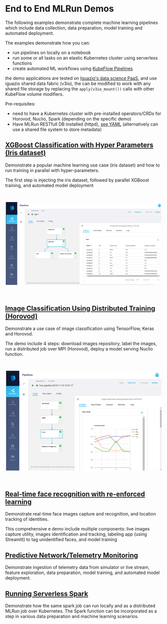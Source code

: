 # End to End MLRun Demos

The following examples demonstrate complete machine learning pipelines which include data collection, data preparation, 
model training and automated deployment. 

The examples demonstrate how you can:
 * run pipelines on locally on a notebook
 * run some or all tasks on an elastic Kubernetes cluster using serverless functions
 * create automated ML workflows using [KubeFlow Pipelines](https://www.kubeflow.org/docs/pipelines/overview/pipelines-overview/) 

the demo applications are tested on [Iguazio's data science PaaS](https://www.iguazio.com/), 
and use iguazio shared data fabric (v3io), the can be modified to work with any shared file storage by replacing the 
`apply(v3io_mount())` calls with other KubeFlow volume modifiers.

Pre-requisites:
* need to have a Kubernetes cluster with pre-installed operators/CRDs for Horovod, Nuclio, Spark (depending on the specific demo)
* Have MLRun RESTfull DB installed (httpd), [see YAML](https://github.com/mlrun/mlrun/blob/master/hack/mlrundb.yaml) (alternatively can use a shared file system to store metadata)

## [XGBoost Classification with Hyper Parameters (Iris dataset)](xgboost/train_xgboost_serverless.ipynb)

Demonstrate a popular machine learning use case (iris dataset) and how to run training in parallel with hyper-parameters.

The first step is injecting the iris dataset, followed by parallel XGBoost training, and automated model deployment

<br><p align="center"><img src="./xgboost/iris-pipe.png" width="500"/></p><br>

## [Image Classification Using Distributed Training (Horovod)](image_classification/README.md)

Demonstrate a use case of image classification using TensorFlow, Keras and Horovod.

The demo include 4 steps: download images repository, label the images, 
run a distributed job over MPI (Horovod), deploy a model serving Nuclio function.

<br><p align="center"><img src="./image_classification/hvd-pipe.png" width="500"/></p><br>

## [Real-time face recognition with re-enforced learning]()

Demonstrate real-time face images capture and recognition, and location tracking of identities.

This comprehensive e demo include multiple components: live images capture utility, images identification and tracking, 
labeling app (using Streamlit) to tag unidentified faces, and model training
 

## [Predictive Network/Telemetry Monitoring]()

Demonstrate ingestion of telemetry data from simulator or live stream, feature exploration, 
data preparation, model training, and automated model deployment.

## [Running Serverless Spark](spark/mlrun_sparkk8s.ipynb)

Demonstrate how the same spark job can run locally and as a distributed MLRun job over Kubernetes.
The Spark function can be incorporated as a step in various data preparation and machine learning scenarios.
 